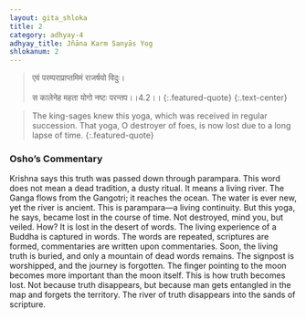 ```yaml
---
layout: gita_shloka
title: 2
category: adhyay-4
adhyay_title: Jñāna Karm Sanyās Yog
shlokanum: 2
---
```


> एवं परम्पराप्राप्तमिमं राजर्षयो विदुः।<br><br>स कालेनेह महता योगो नष्टः परन्तप।।4.2।।
{:.featured-quote} 
{:.text-center}

> The king-sages knew this yoga, which was received in regular succession. That yoga, O destroyer of foes, is now lost due to a long lapse of time.
{:.featured-quote}

### Osho’s Commentary
Krishna says this truth was passed down through parampara. This word does not mean a dead tradition, a dusty ritual. It means a living river. The Ganga flows from the Gangotri; it reaches the ocean. The water is ever new, yet the river is ancient. This is parampara—a living continuity.
But this yoga, he says, became lost in the course of time. Not destroyed, mind you, but veiled. How? It is lost in the desert of words. The living experience of a Buddha is captured in words. The words are repeated, scriptures are formed, commentaries are written upon commentaries. Soon, the living truth is buried, and only a mountain of dead words remains. The signpost is worshipped, and the journey is forgotten. The finger pointing to the moon becomes more important than the moon itself.
This is how truth becomes lost. Not because truth disappears, but because man gets entangled in the map and forgets the territory. The river of truth disappears into the sands of scripture.
